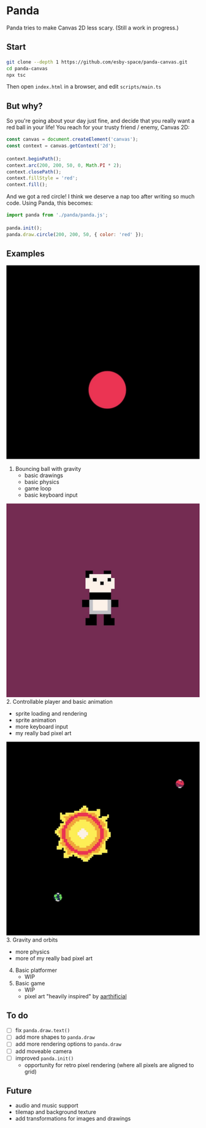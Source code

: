 # Panda

Panda tries to make Canvas 2D less scary. (Still a work in progress.)

## Start
```bash
git clone --depth 1 https://github.com/esby-space/panda-canvas.git
cd panda-canvas
npx tsc
```
Then open `index.html` in a browser, and edit `scripts/main.ts`

## But why?

So you're going about your day just fine, and decide that you really want a red ball in your life! You reach for your trusty friend / enemy, Canvas 2D:

```javascript
const canvas = document.createElement('canvas');
const context = canvas.getContext('2d');

context.beginPath();
context.arc(200, 200, 50, 0, Math.PI * 2);
context.closePath();
context.fillStyle = 'red';
context.fill();
```
And we got a red circle! I think we deserve a nap too after writing so much code. Using Panda, this becomes:

```javascript
import panda from './panda/panda.js';

panda.init();
panda.draw.circle(200, 200, 50, { color: 'red' });
```

## Examples

![red ball](images/ball.jpg)
1. Bouncing ball with gravity
   - basic drawings
   - basic physics
   - game loop
   - basic keyboard input

![pixel panda](images/panda.jpg)
2. Controllable player and basic animation
   - sprite loading and rendering
   - sprite animation
   - more keyboard input
   - my really bad pixel art

![orbiting planets](images/orbit.jpg)
3. Gravity and orbits
   - more physics
   - more of my really bad pixel art
4. Basic platformer
    - WIP
5. Basic game
   - WIP
   - pixel art "heavily inspired" by [aarthificial](https://www.youtube.com/watch?v=MZrp-FauId4)

## To do

- [ ] fix `panda.draw.text()`
- [ ] add more shapes to `panda.draw`
- [ ] add more rendering options to `panda.draw`
- [ ] add moveable camera
- [ ] improved `panda.init()`
  - opportunity for retro pixel rendering (where all pixels are aligned to grid)

## Future

- audio and music support
- tilemap and background texture
- add transformations for images and drawings
